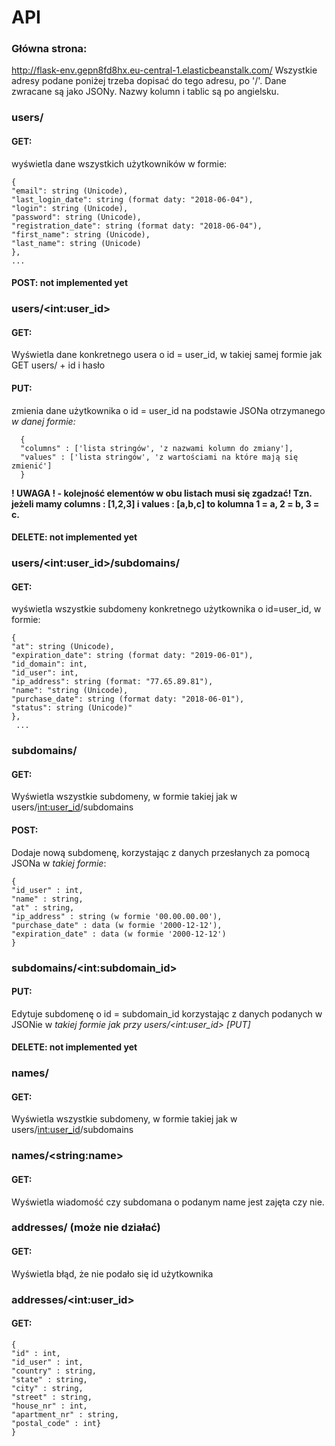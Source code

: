 # API

### Główna strona:
http://flask-env.gepn8fd8hx.eu-central-1.elasticbeanstalk.com/
Wszystkie adresy podane poniżej trzeba dopisać do tego adresu, po '/'.
Dane zwracane są jako JSONy. Nazwy kolumn i tablic są po angielsku.

### users/
#### GET:
wyświetla dane wszystkich użytkowników w formie:

    {
    "email": string (Unicode),
    "last_login_date": string (format daty: "2018-06-04"),
    "login": string (Unicode),
    "password": string (Unicode),
    "registration_date": string (format daty: "2018-06-04"),
    "first_name": string (Unicode),
    "last_name": string (Unicode)
    },
    ...

#### POST: not implemented yet



### users/\<int:user_id\>
#### GET:
Wyświetla dane konkretnego usera o id = user_id, w takiej samej formie jak GET users/ + id i hasło
#### PUT:
zmienia dane użytkownika o id = user_id na podstawie JSONa otrzymanego *w danej formie:*

      {
      "columns" : ['lista stringów', 'z nazwami kolumn do zmiany'],
      "values" : ['lista stringów', 'z wartościami na które mają się zmienić']
      }

**! UWAGA ! - kolejność elementów w obu listach musi się zgadzać! Tzn. jeżeli mamy columns : [1,2,3] i values : [a,b,c] to kolumna 1 = a, 2 = b, 3 = c.**

#### DELETE: not implemented yet


### users/\<int:user_id\>/subdomains/
#### GET:
wyświetla wszystkie subdomeny konkretnego użytkownika o id=user_id, w formie:

    {
    "at": string (Unicode),
    "expiration_date": string (format daty: "2019-06-01"),
    "id_domain": int,
    "id_user": int,
    "ip_address": string (format: "77.65.89.81"),
    "name": "string (Unicode),
    "purchase_date": string (format daty: "2018-06-01"),
    "status": string (Unicode)"
    },
     ...



### subdomains/
#### GET:
Wyświetla wszystkie subdomeny, w formie takiej jak w users/<int:user_id>/subdomains
#### POST:
Dodaje nową subdomenę, korzystając z danych przesłanych za pomocą JSONa w *takiej formie*:

    {
    "id_user" : int,
    "name" : string,
    "at" : string,
    "ip_address" : string (w formie '00.00.00.00'),
    "purchase_date" : data (w formie '2000-12-12'),
    "expiration_date" : data (w formie '2000-12-12')
    }
    
### subdomains/\<int:subdomain_id\>

#### PUT:
Edytuje subdomenę o id = subdomain_id korzystając z danych podanych w JSONie w *takiej formie jak przy  users/\<int:user_id\> [PUT]*

#### DELETE: not implemented yet

### names/
#### GET:
Wyświetla wszystkie subdomeny, w formie takiej jak w users/<int:user_id>/subdomains
### names/\<string:name\>
#### GET:
Wyświetla wiadomość czy subdomana o podanym name jest zajęta czy nie. 

### addresses/ (może nie działać)
#### GET:
Wyświetla błąd, że nie podało się id użytkownika
### addresses/\<int:user_id\>
#### GET:

    {
    "id" : int,
    "id_user" : int,
    "country" : string,
    "state" : string,
    "city" : string,
    "street" : string,
    "house_nr" : int,
    "apartment_nr" : string,
    "postal_code" : int}
    }
